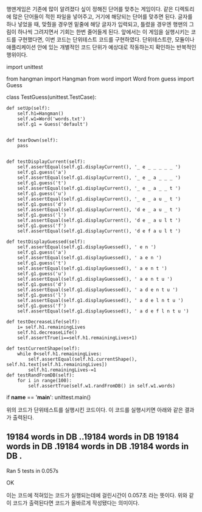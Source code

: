 행맨게임은 기존에 많이 알려졌다 싶이 정해진 단어를 맞추는 게임이다. 
같은 디렉토리에 많은 단어들이 적힌 파일을 넣어주고, 거기에 해당되는 단어를 맞추면 된다.
글자를 하나 넣었을 때, 맞췄을 경우엔 밑줄에 해당 글자가 입력되고,
틀렸을 경우엔 행맨의 그림이 하나씩 그려지면서 기회는 한번 줄어들게 된다. 
앞에서는 이 게임을 실행시키는 코드를 구현했다면, 이번 코드는 단위테스트 코드를 구현하였다.
단위테스트란, 모듈이나 애플리케이션 안에 있는 개별적인 코드 단위가 예상대로 작동하는지 확인하는 반복적인 행위이다.

import unittest

from hangman import Hangman
from word import Word
from guess import Guess

class TestGuess(unittest.TestCase):

    def setUp(self):
        self.h1=Hangman()
        self.w1=Word('words.txt')
        self.g1 = Guess('default')


    def tearDown(self):
        pass


    def testDisplayCurrent(self):
        self.assertEqual(self.g1.displayCurrent(), '_ e _ _ _ _ _ ')
        self.g1.guess('a')
        self.assertEqual(self.g1.displayCurrent(), '_ e _ a _ _ _ ')
        self.g1.guess('t')
        self.assertEqual(self.g1.displayCurrent(), '_ e _ a _ _ t ')
        self.g1.guess('u')
        self.assertEqual(self.g1.displayCurrent(), '_ e _ a u _ t ')
        self.g1.guess('d')
        self.assertEqual(self.g1.displayCurrent(), 'd e _ a u _ t ')
        self.g1.guess('l')
        self.assertEqual(self.g1.displayCurrent(), 'd e _ a u l t ')
        self.g1.guess('f')
        self.assertEqual(self.g1.displayCurrent(), 'd e f a u l t ')

    def testDisplayGuessed(self):
        self.assertEqual(self.g1.displayGuessed(), ' e n ')
        self.g1.guess('a')
        self.assertEqual(self.g1.displayGuessed(), ' a e n ')
        self.g1.guess('t')
        self.assertEqual(self.g1.displayGuessed(), ' a e n t ')
        self.g1.guess('u')
        self.assertEqual(self.g1.displayGuessed(), ' a e n t u ')
        self.g1.guess('d')
        self.assertEqual(self.g1.displayGuessed(), ' a d e n t u ')
        self.g1.guess('l')
        self.assertEqual(self.g1.displayGuessed(), ' a d e l n t u ')
        self.g1.guess('f')
        self.assertEqual(self.g1.displayGuessed(), ' a d e f l n t u ')

    def testDecreaseLife(self):
        i= self.h1.remainingLives
        self.h1.decreaseLife()
        self.assertTrue(i==self.h1.remainingLives+1)

    def testCurrentShape(self):
        while 0<self.h1.remainingLives:
            self.assertEqual(self.h1.currentShape(), self.h1.text[self.h1.remainingLives])
            self.h1.remainingLives-=1
    def testRandFromDB(self):
        for i in range(100):
            self.assertTrue(self.w1.randFromDB() in self.w1.words)


if __name__ == '__main__':
    unittest.main()

위의 코드가 단위테스트를 실행시킨 코드이다.
이 코드를 실행시키면 아래와 같은 결과가 출력된다.

19184 words in DB
..19184 words in DB
19184 words in DB
.19184 words in DB
.19184 words in DB
.
----------------------------------------------------------------------
Ran 5 tests in 0.057s

OK

이는 코드에 적혀있는 코드가 실행되는데에 걸린시간이 0.057초 라는 뜻이다. 
위와 같이 코드가 출력된다면 코드가 올바르게 작성됐다는 의미이다. 
